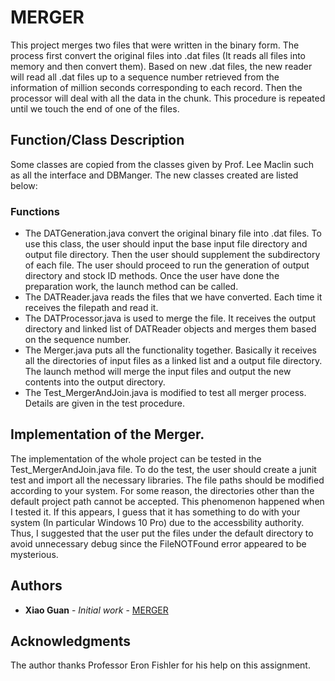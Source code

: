 # MERGER

This project merges two files that were written in the binary form. The process first convert the original files into .dat files (It reads 
all files into memory and then convert them). Based on new .dat files, the new reader will read all .dat files up to a sequence number retrieved
from the information of million seconds corresponding to each record. Then the processor will deal with all the data in the chunk. This procedure
is repeated until we touch the end of one of the files.

## Function/Class Description

Some classes are copied from the classes given by Prof. Lee Maclin such as all the interface and DBManger. The new classes created are listed
below:

### Functions

* The DATGeneration.java convert the original binary file into .dat files. To use this class, the user should input the base input file
directory and output file directory. Then the user should supplement the subdirectory of each file. The user should proceed to run the 
generation of output directory and stock ID methods. Once the user have done the preparation work, the launch method can be called.
* The DATReader.java reads the files that we have converted. Each time it receives the filepath and read it.
* The DATProcessor.java is used to merge the file. It receives the output directory and linked list of DATReader objects and merges them 
based on the sequence number.
* The Merger.java puts all the functionality together. Basically it receives all the directories of input files as a linked list and a output file
directory. The launch method will merge the input files and output the new contents into the output directory.
* The Test_MergerAndJoin.java is modified to test all merger process. Details are given in the test procedure.

## Implementation of the Merger.

The implementation of the whole project can be tested in the Test_MergerAndJoin.java file. To do the test, the user should create a junit
test and import all the necessary libraries. The file paths should be modified according to your system. For some reason, the directories
other than the default project path cannot be accepted. This phenomenon happened when I tested it. If this appears, I guess that it has
something to do with your system (In particular Windows 10 Pro) due to the accessbility authority. Thus, I suggested that the user put 
the files under the default directory to avoid unnecessary debug since the FileNOTFound error appeared to be mysterious. 

## Authors

* **Xiao Guan** - *Initial work* - [MERGER](https://github.com/guan4015/MERGER)


## Acknowledgments

The author thanks Professor Eron Fishler for his help on this assignment.
